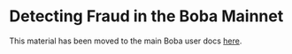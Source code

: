 # Detecting Fraud in the Boba Mainnet

This material has been moved to the main Boba user docs [here](https://docs.boba.network/user-docs/002_fraud-detector).